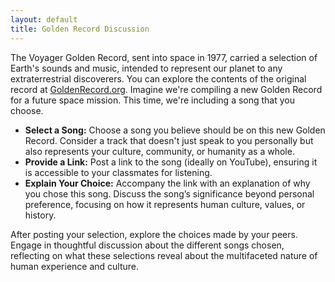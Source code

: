 ```yaml
---
layout: default
title: Golden Record Discussion
---
```


The Voyager Golden Record, sent into space in 1977, carried a selection of Earth's sounds and music, intended to represent our planet to any extraterrestrial discoverers. You can explore the contents of the original record at [GoldenRecord.org](https://goldenrecord.org/). Imagine we're compiling a new Golden Record for a future space mission. This time, we're including a song that you choose.

- **Select a Song:** Choose a song you believe should be on this new Golden Record. Consider a track that doesn't just speak to you personally but also represents your culture, community, or humanity as a whole.
- **Provide a Link:** Post a link to the song (ideally on YouTube), ensuring it is accessible to your classmates for listening.
- **Explain Your Choice:** Accompany the link with an explanation of why you chose this song. Discuss the song’s significance beyond personal preference, focusing on how it represents human culture, values, or history.

After posting your selection, explore the choices made by your peers. Engage in thoughtful discussion about the different songs chosen, reflecting on what these selections reveal about the multifaceted nature of human experience and culture.

